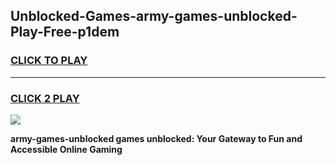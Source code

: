 
## Unblocked-Games-army-games-unblocked-Play-Free-p1dem
<h3>
<a href="https://premium76.site?title=army-games-unblocked&ref=21A">CLICK TO PLAY</a></h3>
<hr>

<h3>
<a href="https://premium76.site?title=army-games-unblocked&ref=21A">CLICK 2 PLAY</a>
  
</h3>

<a href="https://premium76.site?title=army-games-unblocked&ref=21A"><img src="https://clearcache.store/games.png"></a>


**army-games-unblocked games unblocked: Your Gateway to Fun and Accessible Online Gaming**

